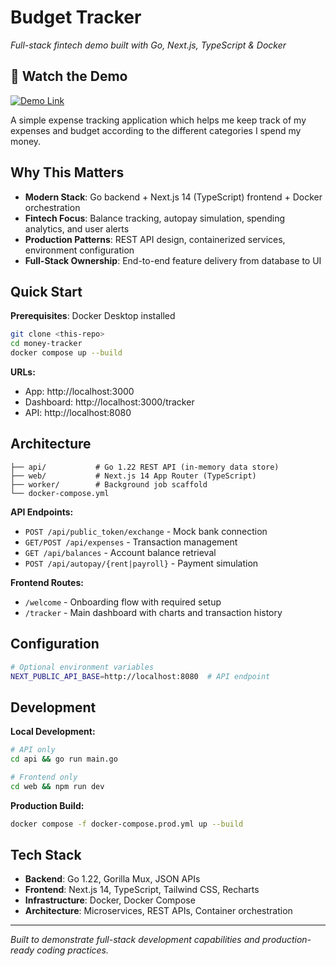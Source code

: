 # Budget Tracker
*Full-stack fintech demo built with Go, Next.js, TypeScript & Docker*

## 🎥 Watch the Demo

[![Demo Link](./assets/thumbnail.png)](https://www.youtube.com/watch?v=bkEGmonaT6s "Demo Link")


A simple expense tracking application which helps me keep track of my expenses and budget according to the different categories I spend my money.

## Why This Matters
- **Modern Stack**: Go backend + Next.js 14 (TypeScript) frontend + Docker orchestration
- **Fintech Focus**: Balance tracking, autopay simulation, spending analytics, and user alerts
- **Production Patterns**: REST API design, containerized services, environment configuration
- **Full-Stack Ownership**: End-to-end feature delivery from database to UI

## Quick Start
**Prerequisites**: Docker Desktop installed

```bash
git clone <this-repo>
cd money-tracker
docker compose up --build
```

**URLs:**
-  App: http://localhost:3000
-  Dashboard: http://localhost:3000/tracker  
-  API: http://localhost:8080


##  Architecture

```
├── api/           # Go 1.22 REST API (in-memory data store)
├── web/           # Next.js 14 App Router (TypeScript)
├── worker/        # Background job scaffold
└── docker-compose.yml
```

**API Endpoints:**
- `POST /api/public_token/exchange` - Mock bank connection
- `GET/POST /api/expenses` - Transaction management  
- `GET /api/balances` - Account balance retrieval
- `POST /api/autopay/{rent|payroll}` - Payment simulation

**Frontend Routes:**
- `/welcome` - Onboarding flow with required setup
- `/tracker` - Main dashboard with charts and transaction history

##  Configuration

```bash
# Optional environment variables
NEXT_PUBLIC_API_BASE=http://localhost:8080  # API endpoint
```

##  Development

**Local Development:**
```bash
# API only
cd api && go run main.go

# Frontend only  
cd web && npm run dev
```

**Production Build:**
```bash
docker compose -f docker-compose.prod.yml up --build
```


##  Tech Stack
- **Backend**: Go 1.22, Gorilla Mux, JSON APIs
- **Frontend**: Next.js 14, TypeScript, Tailwind CSS, Recharts
- **Infrastructure**: Docker, Docker Compose
- **Architecture**: Microservices, REST APIs, Container orchestration

---
*Built to demonstrate full-stack development capabilities and production-ready coding practices.*
